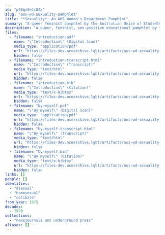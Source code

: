 ```yaml
---
id: "p98qx9nCcDZa"
slug: "aus-wd-sexuality-pamphlet"
title: "*Sexuality*: An AUS Women's Department Pamphlet"
summary: "A queer feminist pamphlet by the Australian Union of Students (AUS) Women's Department. References both asexuality and celibacy."
description: "A queer, feminist, sex-positive educational pamphlet by the Australian Union of Students (AUS) Women's Department. References both asexuality and celibacy."
files:
  - filename: "introduction.pdf"
    name: "\"Introduction\" (Digital Scan)"
    media_type: "application/pdf"
    url: "https://files-dev.acearchive.lgbt/artifacts/aus-wd-sexuality-pamphlet/introduction.pdf"
    hidden: false
  - filename: "introduction-transcript.html"
    name: "\"Introduction\" (Transcript)"
    media_type: "text/html"
    url: "https://files-dev.acearchive.lgbt/artifacts/aus-wd-sexuality-pamphlet/introduction-transcript.html"
    hidden: false
  - filename: "introduction.bib"
    name: "\"Introduction\" (Citation)"
    media_type: "text/x-bibtex"
    url: "https://files-dev.acearchive.lgbt/artifacts/aus-wd-sexuality-pamphlet/introduction.bib"
    hidden: false
  - filename: "by-myself.pdf"
    name: "\"By myself\" (Digital Scan)"
    media_type: "application/pdf"
    url: "https://files-dev.acearchive.lgbt/artifacts/aus-wd-sexuality-pamphlet/by-myself.pdf"
    hidden: false
  - filename: "by-myself-transcript.html"
    name: "\"By myself\" (Transcript)"
    media_type: "text/html"
    url: "https://files-dev.acearchive.lgbt/artifacts/aus-wd-sexuality-pamphlet/by-myself-transcript.html"
    hidden: false
  - filename: "by-myself.bib"
    name: "\"By myself\" (Citation)"
    media_type: "text/x-bibtex"
    url: "https://files-dev.acearchive.lgbt/artifacts/aus-wd-sexuality-pamphlet/by-myself.bib"
    hidden: false
links: []
people: []
identities:
  - "asexual"
  - "homosexual"
  - "celibate"
from_year: 1975
decades:
  - 1970
collections:
  - "newsjournals and underground press"
aliases: []
---
```

